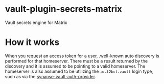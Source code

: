 # vault-plugin-secrets-matrix
Vault secrets engine for Matrix

# How it works

When you request an access token for a user, .well-known auto discovery is
performed for that homeserver. There must be a result returned by the discovery
and it is assumed to be pointing to a valid homeserver. The homeserver is
also assumed to be utilizing the `io.t2bot.vault` login type, such as via
the [synapse-vault-auth-provider](https://github.com/t2bot/synapse-vault-auth-provider).

